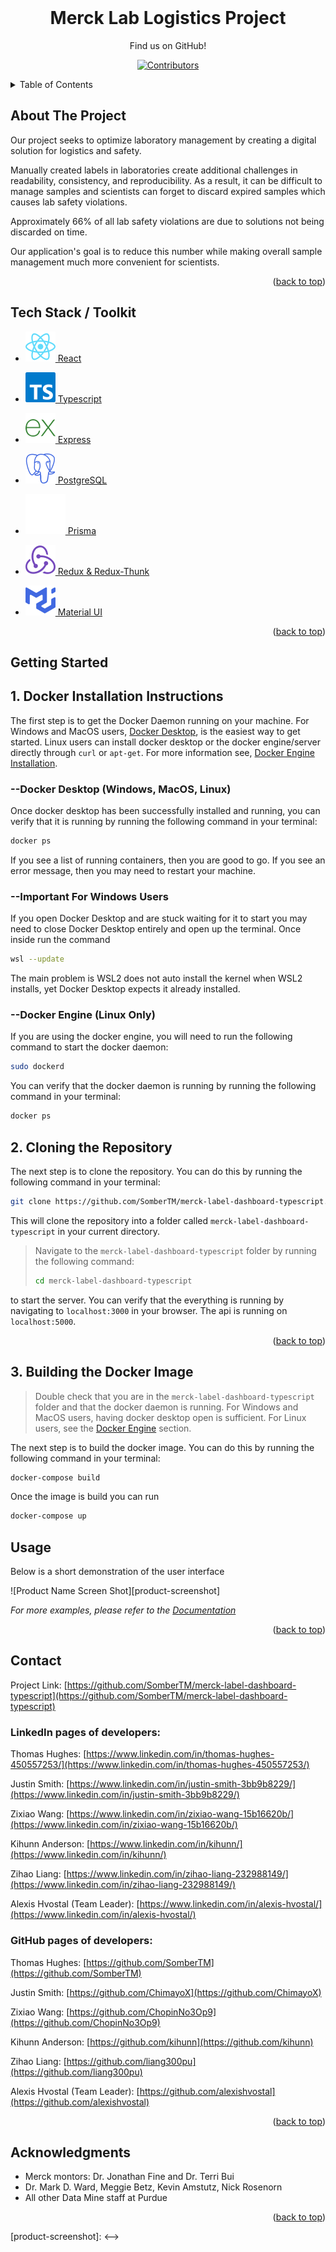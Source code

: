 <!-- Here starts the template>

<!-- PROJECT SHIELDS -->
<!--
*** I'm using markdown "reference style" links for readability.
*** Reference links are enclosed in brackets [ ] instead of parentheses ( ).
*** See the bottom of this document for the declaration of the reference variables
*** for contributors-url, forks-url, etc. This is an optional, concise syntax you may use.
*** https://www.markdownguide.org/basic-syntax/#reference-style-links
-->

<!-- PROJECT LOGO -->
<br />
<div align="center">
<h1 align="center" id="readme-top">Merck Lab Logistics Project</h1>

Find us on GitHub!

[![Contributors][contributors-shield]][contributors-url]

</div>

<!-- TABLE OF CONTENTS -->
<details>
  <summary>Table of Contents</summary>
  <ol>
    <li>
      <a href="#about-the-project">About The Project</a>
        <li><a href="#tools">Tech Stack / Toolkit</a></li>
    </li>
    <li><a href="#getting-started">Getting Started</li>
    <ul><a href="#docker">Docker Installation</a></ul>
    <ul><a href="#installation">Cloning the Repository</a></ul>
    <ul><a href="#imagebuild">Building the Docker Image</a></ul>
    <li><a href="#usage">Usage</a></li>
    <li><a href="#contact">Contact</a></li>
    <li><a href="#acknowledgments">Acknowledgments</a></li>
  </ol>
</details>


<h2 id="about-the-project"> About The Project</h2>

Our project seeks to optimize laboratory management by creating a digital solution for logistics and safety.

Manually created labels in laboratories create additional challenges in readability, consistency, and reproducibility.  As a result, it can be difficult to manage samples and scientists can forget to discard expired samples which causes lab safety violations.

Approximately 66% of all lab safety violations are due to solutions not being discarded on time.

Our application's goal is to reduce this number while making overall sample management much more convenient for scientists.



<p align="right">(<a href="#readme-top">back to top</a>)</p>

<h2 id="tools">Tech Stack / Toolkit</h2>


- [![React][React.js] React][React-url]

- [![typescript][typescript.js] Typescript][typescript-url]

- [![express][express.js] Express][express-url]

- [![PostgreSQL][PostgreSQL.js] PostgreSQL][PostgreSQL-url]

- [![prisma][prisma.js] Prisma][prisma-url]

- [![redux][redux.js] Redux & Redux-Thunk][redux-url]

- [![mui][mui.js] Material UI][mui-url]


<p align="right">(<a href="#readme-top">back to top</a>)</p>



<!-- GETTING STARTED -->
## Getting Started


<h2 id="docker">1. Docker Installation Instructions</h2>

The first step is to get the Docker Daemon running on your machine. For Windows and MacOS users, [Docker Desktop](https://www.docker.com/products/docker-desktop/), is the easiest way to get started. Linux users can install docker desktop or the docker engine/server directly through `curl` or `apt-get`. For more information see, [Docker Engine Installation](https://docs.docker.com/engine/install/).

### --Docker Desktop (Windows, MacOS, Linux)
Once docker desktop has been successfully installed and running, you can verify that it is running by running the following command in your terminal:
```bash
docker ps
```
If you see a list of running containers, then you are good to go. If you see an error message, then you may need to restart your machine.

### --Important For Windows Users
If you open Docker Desktop and are stuck waiting for it to start you may need to close Docker Desktop entirely and open up the terminal. Once inside run the command
```bash
wsl --update
```
The main problem is WSL2 does not auto install the kernel when WSL2 installs, yet Docker Desktop expects it already installed.

### --Docker Engine (Linux Only)
If you are using the docker engine, you will need to run the following command to start the docker daemon:
```bash
sudo dockerd
```
You can verify that the docker daemon is running by running the following command in your terminal:
```bash
docker ps
```

<h2 id="installation">2. Cloning the Repository</h2>

The next step is to clone the repository. You can do this by running the following command in your terminal:
```bash
git clone https://github.com/SomberTM/merck-label-dashboard-typescript.git
```
This will clone the repository into a folder called `merck-label-dashboard-typescript` in your current directory.
> Navigate to the `merck-label-dashboard-typescript` folder by running the following command:
> ```bash
> cd merck-label-dashboard-typescript
> ```

to start the server. You can verify that the everything is running by navigating to `localhost:3000` in your browser. The api is running on `localhost:5000`.

<p align="right">(<a href="#readme-top">back to top</a>)</p>

<h2 id="imagebuild">3. Building the Docker Image</h2>

> Double check that you are in the `merck-label-dashboard-typescript` folder and that the docker daemon is running. For Windows and MacOS users, having docker desktop open is sufficient. For Linux users, see the [Docker Engine](#docker-engine-linux-only) section.

The next step is to build the docker image. You can do this by running the following command in your terminal:
```bash
docker-compose build
```
Once the image is build you can run 
```bash
docker-compose up
```


<!-- USAGE EXAMPLES -->
## Usage

Below is a short demonstration of the user interface

![Product Name Screen Shot][product-screenshot]

<!-- Here's a blank template to get started: To avoid retyping too much info. Do a search and replace with your text editor for the following: `github_username`, `repo_name`, `twitter_handle`, `linkedin_username`, `email_client`, `email`, `project_title`, `project_description` -->


_For more examples, please refer to the [Documentation](https://example.com)_

<p align="right">(<a href="#readme-top">back to top</a>)</p>


<!-- CONTACT -->
## Contact

Project Link: [https://github.com/SomberTM/merck-label-dashboard-typescript](https://github.com/SomberTM/merck-label-dashboard-typescript)

<h3>LinkedIn pages of developers:</h3>

Thomas Hughes: [https://www.linkedin.com/in/thomas-hughes-450557253/](https://www.linkedin.com/in/thomas-hughes-450557253/)

Justin Smith: [https://www.linkedin.com/in/justin-smith-3bb9b8229/](https://www.linkedin.com/in/justin-smith-3bb9b8229/)

Zixiao Wang: [https://www.linkedin.com/in/zixiao-wang-15b16620b/](https://www.linkedin.com/in/zixiao-wang-15b16620b/)

Kihunn Anderson: [https://www.linkedin.com/in/kihunn/](https://www.linkedin.com/in/kihunn/)

Zihao Liang: [https://www.linkedin.com/in/zihao-liang-232988149/](https://www.linkedin.com/in/zihao-liang-232988149/)

Alexis Hvostal (Team Leader): [https://www.linkedin.com/in/alexis-hvostal/](https://www.linkedin.com/in/alexis-hvostal/)

<h3>GitHub pages of developers:</h3>

Thomas Hughes: [https://github.com/SomberTM](https://github.com/SomberTM)

Justin Smith: [https://github.com/ChimayoX](https://github.com/ChimayoX)

Zixiao Wang: [https://github.com/ChopinNo3Op9](https://github.com/ChopinNo3Op9)

Kihunn Anderson: [https://github.com/kihunn](https://github.com/kihunn)

Zihao Liang: [https://github.com/liang300pu](https://github.com/liang300pu)

Alexis Hvostal (Team Leader): [https://github.com/alexishvostal](https://github.com/alexishvostal)

<p align="right">(<a href="#readme-top">back to top</a>)</p>



<!-- ACKNOWLEDGMENTS -->
## Acknowledgments

* Merck montors: Dr. Jonathan Fine and Dr. Terri Bui
* Dr. Mark D. Ward, Meggie Betz, Kevin Amstutz, Nick Rosenorn
* All other Data Mine staff at Purdue

<p align="right">(<a href="#readme-top">back to top</a>)</p>



<!-- MARKDOWN LINKS & IMAGES -->
<!-- https://www.markdownguide.org/basic-syntax/#reference-style-links -->
[contributors-shield]: https://img.shields.io/github/forks/SomberTM/merck-label-dashboard-typescript?style=social
[contributors-url]: https://github.com/SomberTM/merck-label-dashboard-typescript

[issues-shield]: https://img.shields.io/github/issues/github_username/repo_name.svg?style=for-the-badge
[issues-url]: https://github.com/github_username/repo_name/issues


<!-->
[product-screenshot]:
<-->


[Next.js]: https://img.shields.io/badge/next.js-000000?style=for-the-badge&logo=nextdotjs&logoColor=white
[Next-url]: https://nextjs.org/

[React.js]: assets/react.svg
[React-url]: https://reactjs.org/

[typescript.js]: assets/typescript.svg
[typescript-url]: https://www.typescriptlang.org/

[express.js]: assets/express.svg
[express-url]: https://expressjs.com/

[PostgreSQL.js]: assets/postgres.svg
[PostgreSQL-url]: https://www.postgresql.org/

[prisma.js]: assets/prisma.svg
[prisma-url]: https://www.prisma.io/

[redux.js]: assets/redux.svg
[redux-url]: https://redux.js.org/

[mui.js]: assets/mui.svg
[mui-url]: https://mui.com/
